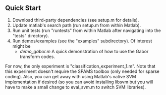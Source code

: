 

## Quick Start

1.  Download third-party dependencies (see setup.m for details).
2.  Update matlab's search path (run setup.m from within Matlab).
3.  Run unit tests (run "runtests" from within Matlab after navigating into the "tests" directory).
4.  Run demos/examples (see the "examples" subdirectory).  Of interest might be
    *  *demo_gabor.m*  A quick demonstration of how to use the Gabor transform codes.


For now, the only experiment is "classification_experiment_1.m".  Note that this experiment doesn't require the SPAMS toolbox (only needed for sparse coding).  Also, you can get away with using Matlab's native SVM implementation if desired (so you can avoid installing libsvm but you will have to make a small change to eval_svm.m to switch SVM libraries).


